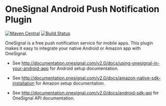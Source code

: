 OneSignal Android Push Notification Plugin
====================================

[![Maven Central](https://maven-badges.herokuapp.com/maven-central/com.onesignal/OneSignal/badge.png)](https://maven-badges.herokuapp.com/maven-central/com.onesignal/OneSignal)
[![Build Status](https://travis-ci.org/OneSignal/OneSignal-Android-SDK.svg?branch=master)](https://travis-ci.org/OneSignal/OneSignal-Android-SDK)

OneSignal is a free push notification service for mobile apps. This plugin makes it easy to integrate your native Android or Amazon app with OneSignal.

- See http://documentation.onesignal.com/v2.0/docs/using-onesignal-in-your-android-app for Android setup documentation.
- See http://documentation.onesignal.com/v2.0/docs/amazon-native-sdk-installation for Amazon setup documentation.

- See http://documentation.onesignal.com/v2.0/docs/android-sdk-api for OneSignal API documentation.